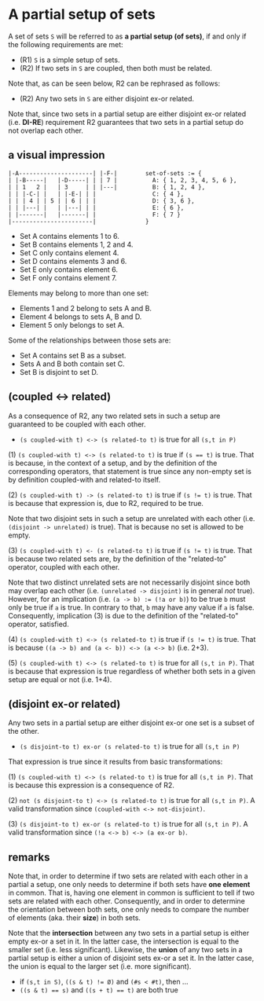 
<!-- ======================================================================= -->
# A partial setup of sets

A set of sets `S` will be referred to as **a partial setup (of sets)**,
if and only if the following requirements are met:

* (R1) `S` is a simple setup of sets.
* (R2) If two sets in `S` are coupled, then both must be related.

Note that, as can be seen below, R2 can be rephrased as follows:

* (R2) Any two sets in `S` are either disjoint ex-or related.

Note that, since two sets in a partial setup are either disjoint ex-or related
(i.e. **DI-RE**) requirement R2 guarantees that two sets in a partial setup do
not overlap each other.

<!-- ======================================================================= -->
## a visual impression

```
|-A---------------------| |-F-|        set-of-sets := {
| |-B-----|   |-D-----| | | 7 |          A: { 1, 2, 3, 4, 5, 6 },
| | 1   2 |   | 3     | | |---|          B: { 1, 2, 4 },
| | |-C-| |   | |-E-| | |                C: { 4 },
| | | 4 | | 5 | | 6 | | |                D: { 3, 6 },
| | |---| |   | |---| | |                E: { 6 },
| |-------|   |-------| |                F: { 7 }
|-----------------------|              }
```

* Set A contains elements 1 to 6.
* Set B contains elements 1, 2 and 4.
* Set C only contains element 4.
* Set D contains elements 3 and 6.
* Set E only contains element 6.
* Set F only contains element 7.

Elements may belong to more than one set:

* Elements 1 and 2 belong to sets A and B.
* Element 4 belongs to sets A, B and D.
* Element 5 only belongs to set A.

Some of the relationships between those sets are:

* Set A contains set B as a subset.
* Sets A and B both contain set C.
* Set B is disjoint to set D.

<!-- ======================================================================= -->
## (coupled <-> related)

As a consequence of R2, any two related sets in such a setup are guaranteed
to be coupled with each other.

* `(s coupled-with t) <-> (s related-to t)` is true for all `(s,t in P)`

(1) `(s coupled-with t) <-> (s related-to t)` is true if `(s == t)` is true.
That is because, in the context of a setup, and by the definition of the
corresponding operators, that statement is true since any non-empty set
is by definition coupled-with and related-to itself.

(2) `(s coupled-with t) -> (s related-to t)` is true if `(s != t)` is true.
That is because that expression is, due to R2, required to be true.

Note that two disjoint sets in such a setup are unrelated with each other
(i.e. `(disjoint -> unrelated)` is true). That is because no set is allowed
to be empty.

(3) `(s coupled-with t) <- (s related-to t)` is true if `(s != t)` is true.
That is because two related sets are, by the definition of the "related-to"
operator, coupled with each other.

Note that two distinct unrelated sets are not necessarily disjoint since both
may overlap each other (i.e. `(unrelated -> disjoint)` is in general *not*
true). However, for an implication (i.e. `(a -> b) := (!a or b)`) to be true
`b` must only be true if `a` is true. In contrary to that, `b` may have any
value if `a` is false. Consequently, implication (3) is due to the definition
of the "related-to" operator, satisfied.

(4) `(s coupled-with t) <-> (s related-to t)` is true if `(s != t)` is true.
That is because `((a -> b) and (a <- b)) <-> (a <-> b)` (i.e. 2+3).

(5) `(s coupled-with t) <-> (s related-to t)` is true for all `(s,t in P)`.
That is because that expression is true regardless of whether both sets in
a given setup are equal or not (i.e. 1+4).

<!-- ======================================================================= -->
## (disjoint ex-or related)

Any two sets in a partial setup are either disjoint
ex-or one set is a subset of the other.

* `(s disjoint-to t) ex-or (s related-to t)` is true for all `(s,t in P)`

That expression is true since it results from basic transformations:

(1) `(s coupled-with t) <-> (s related-to t)` is true for all `(s,t in P)`.
That is because this expression is a consequence of R2.

(2) `not (s disjoint-to t) <-> (s related-to t)` is true for all `(s,t in P)`.
A valid transformation since `(coupled-with <-> not-disjoint)`.

(3) `(s disjoint-to t) ex-or (s related-to t)` is true for all `(s,t in P)`.
A valid transformation since `(!a <-> b) <-> (a ex-or b)`.

<!-- ======================================================================= -->
## remarks

Note that, in order to determine if two sets are related with each other in a
partial a setup, one only needs to determine if both sets have **one element**
in common. That is, having one element in common is sufficient to tell if two
sets are related with each other. Consequently, and in order to determine the
orientation between both sets, one only needs to compare the number of elements
(aka. their **size**) in both sets.

Note that the **intersection** between any two sets in a partial setup is either
empty ex-or a set in it. In the latter case, the intersection is equal to the
smaller set (i.e. less significant). Likewise, the **union** of any two sets in
a partial setup is either a union of disjoint sets ex-or a set it. In the latter
case, the union is equal to the larger set (i.e. more significant).

* if `(s,t in S)`, `((s & t) != Ø)` and `(#s < #t)`, then ...
* `((s & t) == s)` and `((s + t) == t)` are both true
